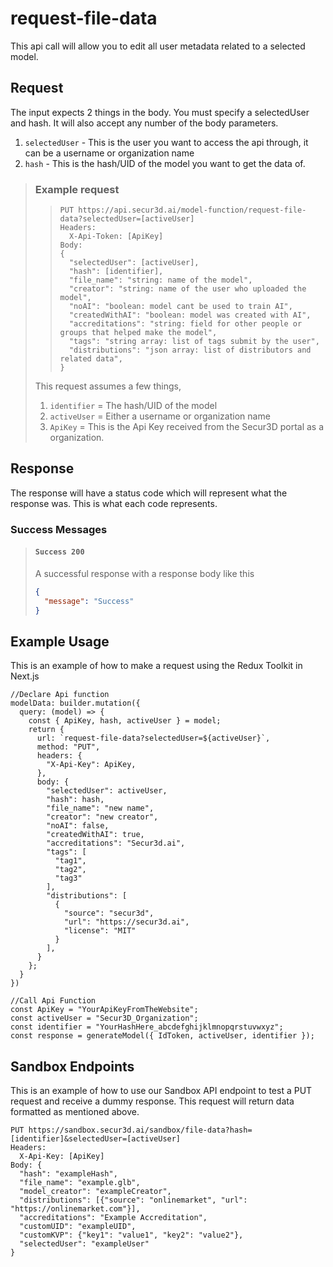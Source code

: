 # request-file-data

This api call will allow you to edit all user metadata related to a selected model.

## Request

The input expects 2 things in the body. You must specify a selectedUser and hash. It will also accept any number of the body parameters.

1. `selectedUser` - This is the user you want to access the api through, it can be a username or organization name
2. `hash` - This is the hash/UID of the model you want to get the data of.

> ### Example request
>
> >     PUT https://api.secur3d.ai/model-function/request-file-data?selectedUser=[activeUser]
> >     Headers:
> >       X-Api-Token: [ApiKey]
> >     Body:
> >     {
> >       "selectedUser": [activeUser],
> >       "hash": [identifier],
> >       "file_name": "string: name of the model",
> >       "creator": "string: name of the user who uploaded the model",
> >       "noAI": "boolean: model cant be used to train AI",
> >       "createdWithAI": "boolean: model was created with AI",
> >       "accreditations": "string: field for other people or groups that helped make the model",
> >       "tags": "string array: list of tags submit by the user",
> >       "distributions": "json array: list of distributors and related data",
> >     }
>
> This request assumes a few things,
>
> 1. `identifier` = The hash/UID of the model
> 2. `activeUser` = Either a username or organization name
> 3. `ApiKey` = This is the Api Key received from the Secur3D portal as a organization.  

## Response

The response will have a status code which will represent what the response was. This is what each code represents.

### Success Messages

> #### `Success 200`
>
> A successful response with a response body like this
>
> ```json
> {
>   "message": "Success"
> }
> ```

## Example Usage

This is an example of how to make a request using the Redux Toolkit in Next.js

    //Declare Api function
    modelData: builder.mutation({
      query: (model) => {
        const { ApiKey, hash, activeUser } = model;
        return {
          url: `request-file-data?selectedUser=${activeUser}`,
          method: "PUT",
          headers: {
            "X-Api-Key": ApiKey,
          },
          body: {
            "selectedUser": activeUser,
            "hash": hash,
            "file_name": "new name",
            "creator": "new creator",
            "noAI": false,
            "createdWithAI": true,
            "accreditations": "Secur3d.ai",
            "tags": [
              "tag1",
              "tag2",
              "tag3"
            ],
            "distributions": [
              {
                "source": "secur3d",
                "url": "https://secur3d.ai",
                "license": "MIT"
              }
            ],
          }
        };
      }
    })

    //Call Api Function
    const ApiKey = "YourApiKeyFromTheWebsite";
    const activeUser = "Secur3D_Organization";
    const identifier = "YourHashHere_abcdefghijklmnopqrstuvwxyz";
    const response = generateModel({ IdToken, activeUser, identifier });

## Sandbox Endpoints

This is an example of how to use our Sandbox API endpoint to test a PUT request and receive a dummy response. This request will return data formatted as mentioned above.

  ```
  PUT https://sandbox.secur3d.ai/sandbox/file-data?hash=[identifier]&selectedUser=[activeUser]
  Headers:
    X-Api-Key: [ApiKey]
  Body: {
    "hash": "exampleHash",
    "file_name": "example.glb",
    "model_creator": "exampleCreator",
    "distributions": [{"source": "onlinemarket", "url": "https://onlinemarket.com"}],
    "accreditations": "Example Accreditation",
    "customUID": "exampleUID",
    "customKVP": {"key1": "value1", "key2": "value2"},
    "selectedUser": "exampleUser"
  }
  ```

